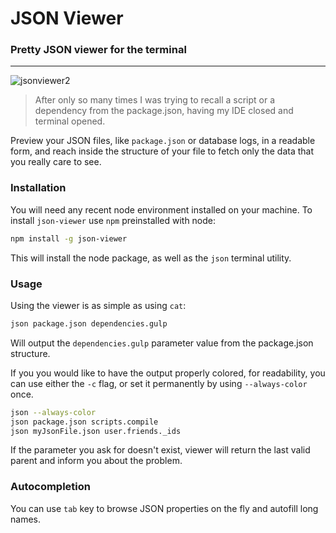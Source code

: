 # JSON Viewer

### Pretty JSON viewer for the terminal

___

![jsonviewer2](https://cloud.githubusercontent.com/assets/9549760/13748907/3e4b4060-e9ff-11e5-9aa6-6997685a3609.gif)

> After only so many times I was trying to recall a script or a dependency from the package.json, having my IDE closed and terminal opened.

Preview your JSON files, like `package.json` or database logs, in a readable form, and reach inside the structure of your file to fetch only the data that you really care to see.

### Installation

You will need any recent node environment installed on your machine. To install `json-viewer` use `npm` preinstalled with node:

```bash
npm install -g json-viewer
```

This will install the node package, as well as the `json` terminal utility.

### Usage

Using the viewer is as simple as using `cat`:

```bash
json package.json dependencies.gulp
```

Will output the `dependencies.gulp` parameter value from the package.json structure.

If you you would like to have the output properly colored, for readability, you can use either the `-c` flag, or set it permanently by using `--always-color` once.

```bash
json --always-color
json package.json scripts.compile
json myJsonFile.json user.friends._ids
```

If the parameter you ask for doesn't exist, viewer will return the last valid parent and inform you about the problem.

### Autocompletion

You can use `tab` key to browse JSON properties on the fly and autofill long names.

